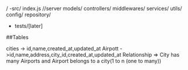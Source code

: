 /
-src/
index.js //server
models/
controllers/
middlewares/
services/
utils/
config/
repository/

- tests/[later]

##Tables

cities -> id,name,created_at,updated_at
Airpott ->id,name,address,city_id,created_at,updated_at
Relationship => City has many Airports and Airport belongs to a city(1 to n (one to many))
